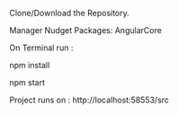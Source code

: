 Clone/Download the Repository.

Manager Nudget Packages: AngularCore

On Terminal run :

 npm install

 npm start

Project runs on : http://localhost:58553/src